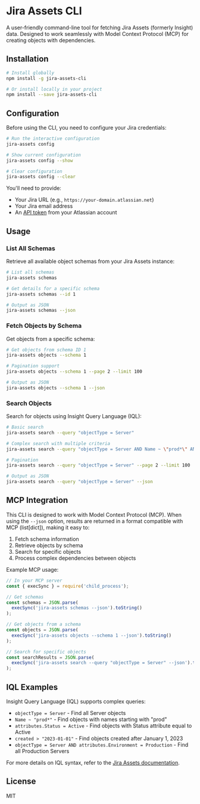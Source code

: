 # Jira Assets CLI

A user-friendly command-line tool for fetching Jira Assets (formerly Insight) data. Designed to work seamlessly with Model Context Protocol (MCP) for creating objects with dependencies.

## Installation

```bash
# Install globally
npm install -g jira-assets-cli

# Or install locally in your project
npm install --save jira-assets-cli
```

## Configuration

Before using the CLI, you need to configure your Jira credentials:

```bash
# Run the interactive configuration
jira-assets config

# Show current configuration
jira-assets config --show

# Clear configuration
jira-assets config --clear
```

You'll need to provide:
- Your Jira URL (e.g., `https://your-domain.atlassian.net`)
- Your Jira email address
- An [API token](https://support.atlassian.com/atlassian-account/docs/manage-api-tokens-for-your-atlassian-account/) from your Atlassian account

## Usage

### List All Schemas

Retrieve all available object schemas from your Jira Assets instance:

```bash
# List all schemas
jira-assets schemas

# Get details for a specific schema
jira-assets schemas --id 1

# Output as JSON
jira-assets schemas --json
```

### Fetch Objects by Schema

Get objects from a specific schema:

```bash
# Get objects from schema ID 1
jira-assets objects --schema 1

# Pagination support
jira-assets objects --schema 1 --page 2 --limit 100

# Output as JSON
jira-assets objects --schema 1 --json
```

### Search Objects

Search for objects using Insight Query Language (IQL):

```bash
# Basic search
jira-assets search --query "objectType = Server"

# Complex search with multiple criteria
jira-assets search --query "objectType = Server AND Name ~ \"prod*\" AND attributes.Status = Active"

# Pagination
jira-assets search --query "objectType = Server" --page 2 --limit 100

# Output as JSON
jira-assets search --query "objectType = Server" --json
```

## MCP Integration

This CLI is designed to work with Model Context Protocol (MCP). When using the `--json` option, results are returned in a format compatible with MCP (list[dict]), making it easy to:

1. Fetch schema information
2. Retrieve objects by schema
3. Search for specific objects
4. Process complex dependencies between objects

Example MCP usage:

```javascript
// In your MCP server
const { execSync } = require('child_process');

// Get schemas
const schemas = JSON.parse(
  execSync('jira-assets schemas --json').toString()
);

// Get objects from a schema
const objects = JSON.parse(
  execSync('jira-assets objects --schema 1 --json').toString()
);

// Search for specific objects
const searchResults = JSON.parse(
  execSync('jira-assets search --query "objectType = Server" --json').toString()
);
```

## IQL Examples

Insight Query Language (IQL) supports complex queries:

- `objectType = Server` - Find all Server objects
- `Name ~ "prod*"` - Find objects with names starting with "prod"
- `attributes.Status = Active` - Find objects with Status attribute equal to Active
- `created > "2023-01-01"` - Find objects created after January 1, 2023
- `objectType = Server AND attributes.Environment = Production` - Find all Production Servers

For more details on IQL syntax, refer to the [Jira Assets documentation](https://developer.atlassian.com/cloud/insight/rest/api-group-iql/#api-rest-insight-1-0-iql-objects-get).

## License

MIT
